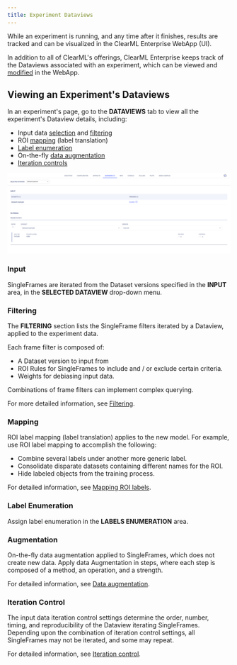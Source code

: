```yaml
---
title: Experiment Dataviews
---
```


While an experiment is running, and any time after it finishes, results are tracked and can be visualized in the ClearML 
Enterprise WebApp (UI). 

In addition to all of ClearML's offerings, ClearML Enterprise keeps track of the Dataviews associated with an 
experiment, which can be viewed and [modified](webapp_exp_modifying.md) in the WebApp.

## Viewing an Experiment's Dataviews 

In an experiment's page, go to the **DATAVIEWS** tab to view all the experiment's Dataview details, including:
* Input data [selection](#input) and [filtering](#filtering)
* ROI [mapping](#mapping) (label translation)
* [Label enumeration](#label-enumeration)
* On-the-fly [data augmentation](#augmentation)
* [Iteration controls](#iteration-control)

![Dataview tab](../../img/hyperdatasets/web-app/dataview_tab.png)

### Input

SingleFrames are iterated from the Dataset versions specified in the **INPUT** area, in the **SELECTED DATAVIEW** drop-down 
menu.


### Filtering

The **FILTERING** section lists the SingleFrame filters iterated by a Dataview, applied to the experiment data. 

Each frame filter is composed of: 
* A Dataset version to input from 
* ROI Rules for SingleFrames to include and / or exclude certain criteria.
* Weights for debiasing input data. 
  
Combinations of frame filters can implement complex querying. 

For more detailed information, see [Filtering](../dataviews.md#filtering).

### Mapping

ROI label mapping (label translation) applies to the new model. For example, use ROI label mapping to accomplish the following: 

* Combine several labels under another more generic label.
* Consolidate disparate datasets containing different names for the ROI.
* Hide labeled objects from the training process.

For detailed information, see [Mapping ROI labels](../dataviews.md#mapping-roi-labels).

### Label Enumeration

Assign label enumeration in the **LABELS ENUMERATION** area.

### Augmentation

On-the-fly data augmentation applied to SingleFrames, which does not create new data. Apply data Augmentation in steps, 
where each step is composed of a method, an operation, and a strength.
 
For detailed information, see [Data augmentation](../dataviews.md#data-augmentation).

### Iteration Control

The input data iteration control settings determine the order, number, timing, and reproducibility of the Dataview iterating 
SingleFrames. Depending upon the combination of iteration control settings, all SingleFrames may not be iterated, and some may repeat. 

For detailed information, see [Iteration control](../dataviews.md#iteration-control).


